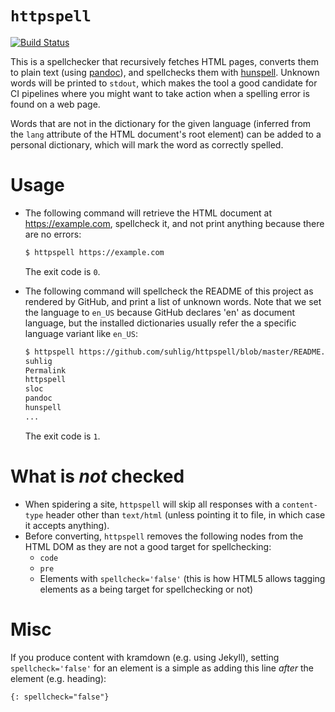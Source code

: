 # `httpspell`

[![Build Status](https://travis-ci.org/suhlig/httpspell.svg?branch=master)](https://travis-ci.org/suhlig/httpspell)

This is a spellchecker that recursively fetches HTML pages, converts them to plain text (using [pandoc](http://pandoc.org/)), and spellchecks them with [hunspell](https://hunspell.github.io/). Unknown words will be printed to `stdout`, which makes the tool a good candidate for CI pipelines where you might want to take action when a spelling error is found on a web page.

Words that are not in the dictionary for the given language (inferred from the `lang` attribute of the HTML document's root element) can be added to a personal dictionary, which will mark the word as correctly spelled.

# Usage

* The following command will retrieve the HTML document at https://example.com, spellcheck it, and not print anything because there are no errors:

  ```bash
  $ httpspell https://example.com
  ```

  The exit code is `0`.

* The following command will spellcheck the README of this project as rendered by GitHub, and print a list of unknown words. Note that we set the language to `en_US` because GitHub declares 'en' as document language, but the installed dictionaries usually refer the a specific language variant like `en_US`:

  ```bash
  $ httpspell https://github.com/suhlig/httpspell/blob/master/README.markdown --language en_US
  suhlig
  Permalink
  httpspell
  sloc
  pandoc
  hunspell
  ...
  ```

  The exit code is `1`.

# What is *not* checked

* When spidering a site, `httpspell` will skip all responses with a `content-type` header other than `text/html` (unless pointing it to file, in which case it accepts anything).
* Before converting, `httpspell` removes the following nodes from the HTML DOM as they are not a good target for spellchecking:
  - `code`
  - `pre`
  - Elements with `spellcheck='false'` (this is how HTML5 allows tagging elements as a being target for spellchecking or not)

# Misc

If you produce content with kramdown (e.g. using Jekyll), setting `spellcheck='false'` for an element is a simple as adding this line *after* the element (e.g. heading):

```
{: spellcheck="false"}
```
